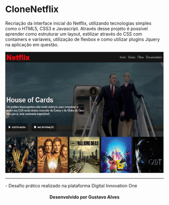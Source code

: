 # CloneNetflix
Recriação da interface inicial do Netflix, utilizando tecnologias simples
como  o HTML5, CSS3 e Javascript. Através desse projeto é possível aprender
como estruturar um layout, estilizar através do CSS com containers e varíaveis,
utilização de flexbox e como utilizar plugins  Jquery na aplicação em questão.

<p align = "center">
      <img src = "https://github.com/gsmalves/CloneNetflix/blob/master/gitImage/printTela.png" alt = "tela inicial" />
</p>


<hr />
- Desafio prático realizado na plataforma Digital Innovation One
<h4 align = center> Desenvolvido por Gustavo Alves </h4>
      


